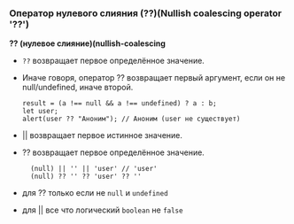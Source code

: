 ### Оператор нулевого слияния (??)(Nullish coalescing operator '??')

**?? (нулевое слияние)(nullish-coalescing**

- `??` возвращает первое определённое значение.
- Иначе говоря, оператор ?? возвращает первый аргумент, если он не null/undefined, иначе второй.

      result = (a !== null && a !== undefined) ? a : b; 
      let user;
      alert(user ?? "Аноним"); // Аноним (user не существует)


- || возвращает первое истинное значение.
- ?? возвращает первое определённое значение.

        (null) || '' || 'user' // 'user'
        (null) ?? '' ?? 'user' ?? ''

- для ?? только если не `null` и `undefined`
- для || все что логический `boolean` не `false`
